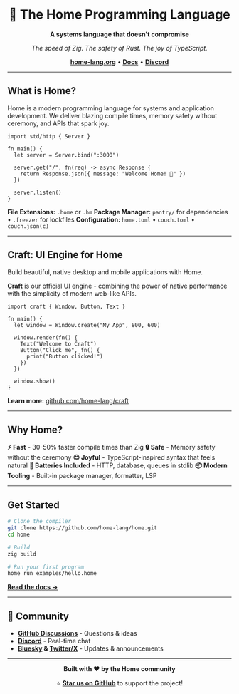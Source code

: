 <div align="center">

# 🏡 The Home Programming Language

**A systems language that doesn't compromise**

*The speed of Zig. The safety of Rust. The joy of TypeScript.*

**[home-lang.org](https://home-lang.org)** • **[Docs](https://home-lang.org)** • **[Discord](https://discord.gg/home-lang)**

</div>

---

## What is Home?

Home is a modern programming language for systems and application development. We deliver blazing compile times, memory safety without ceremony, and APIs that spark joy.

```home
import std/http { Server }

fn main() {
  let server = Server.bind(":3000")

  server.get("/", fn(req) -> async Response {
    return Response.json({ message: "Welcome Home! 🏡" })
  })

  server.listen()
}
```

**File Extensions:** `.home` or `.hm`
**Package Manager:** `pantry/` for dependencies • `.freezer` for lockfiles
**Configuration:** `home.toml` • `couch.toml` • `couch.json(c)`

---

## Craft: UI Engine for Home

Build beautiful, native desktop and mobile applications with Home.

**[Craft](https://github.com/home-lang/craft)** is our official UI engine - combining the power of native performance with the simplicity of modern web-like APIs.

```home
import craft { Window, Button, Text }

fn main() {
  let window = Window.create("My App", 800, 600)

  window.render(fn() {
    Text("Welcome to Craft")
    Button("Click me", fn() {
      print("Button clicked!")
    })
  })

  window.show()
}
```

**Learn more:** [github.com/home-lang/craft](https://github.com/home-lang/craft)

---

## Why Home?

**⚡ Fast** - 30-50% faster compile times than Zig
**🔒 Safe** - Memory safety without the ceremony
**😊 Joyful** - TypeScript-inspired syntax that feels natural
**🔋 Batteries Included** - HTTP, database, queues in stdlib
**📦 Modern Tooling** - Built-in package manager, formatter, LSP

---

## Get Started

```bash
# Clone the compiler
git clone https://github.com/home-lang/home.git
cd home

# Build
zig build

# Run your first program
home run examples/hello.home
```

**[Read the docs →](https://docs.home-lang.org)**

---

## 💬 Community

- **[GitHub Discussions](https://github.com/home-lang/home/discussions)** - Questions & ideas
- **[Discord](https://discord.gg/home-lang)** - Real-time chat
- **[Bluesky](https://bluesky.com/homelang) & [Twitter/X](https://twitter.com/homelang)** - Updates & announcements

---

<div align="center">

**Built with ❤️ by the Home community**

⭐ **[Star us on GitHub](https://github.com/home-lang/home)** to support the project!

</div>
